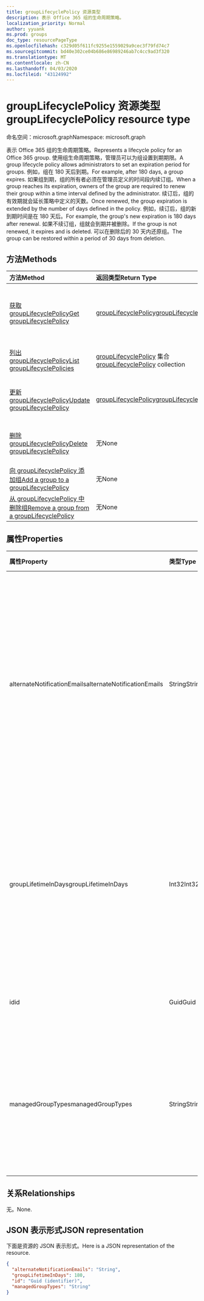 ```yaml
---
title: groupLifecyclePolicy 资源类型
description: 表示 Office 365 组的生命周期策略。
localization_priority: Normal
author: yyuank
ms.prod: groups
doc_type: resourcePageType
ms.openlocfilehash: c329d05f611fc9255e1559029a9cec3f79fd74c7
ms.sourcegitcommit: bd40e302ce04b686e86989246ab7c4cc9ad3f320
ms.translationtype: MT
ms.contentlocale: zh-CN
ms.lasthandoff: 04/03/2020
ms.locfileid: "43124992"
---
```

# <a name="grouplifecyclepolicy-resource-type"></a><span data-ttu-id="81a00-103">groupLifecyclePolicy 资源类型</span><span class="sxs-lookup"><span data-stu-id="81a00-103">groupLifecyclePolicy resource type</span></span>

<span data-ttu-id="81a00-104">命名空间：microsoft.graph</span><span class="sxs-lookup"><span data-stu-id="81a00-104">Namespace: microsoft.graph</span></span>

<span data-ttu-id="81a00-105">表示 Office 365 组的生命周期策略。</span><span class="sxs-lookup"><span data-stu-id="81a00-105">Represents a lifecycle policy for an Office 365 group.</span></span> <span data-ttu-id="81a00-106">使用组生命周期策略，管理员可以为组设置到期期限。</span><span class="sxs-lookup"><span data-stu-id="81a00-106">A group lifecycle policy allows administrators to set an expiration period for groups.</span></span> <span data-ttu-id="81a00-107">例如，组在 180 天后到期。</span><span class="sxs-lookup"><span data-stu-id="81a00-107">For example, after 180 days, a group expires.</span></span> <span data-ttu-id="81a00-108">如果组到期，组的所有者必须在管理员定义的时间段内续订组。</span><span class="sxs-lookup"><span data-stu-id="81a00-108">When a group reaches its expiration, owners of the group are required to renew their group within a time interval defined by the administrator.</span></span> <span data-ttu-id="81a00-109">续订后，组的有效期就会延长策略中定义的天数。</span><span class="sxs-lookup"><span data-stu-id="81a00-109">Once renewed, the group expiration is extended by the number of days defined in the policy.</span></span> <span data-ttu-id="81a00-110">例如，续订后，组的新到期时间是在 180 天后。</span><span class="sxs-lookup"><span data-stu-id="81a00-110">For example, the group's new expiration is 180 days after renewal.</span></span> <span data-ttu-id="81a00-111">如果不续订组，组就会到期并被删除。</span><span class="sxs-lookup"><span data-stu-id="81a00-111">If the group is not renewed, it expires and is deleted.</span></span> <span data-ttu-id="81a00-112">可以在删除后的 30 天内还原组。</span><span class="sxs-lookup"><span data-stu-id="81a00-112">The group can be restored within a period of 30 days from deletion.</span></span>

## <a name="methods"></a><span data-ttu-id="81a00-113">方法</span><span class="sxs-lookup"><span data-stu-id="81a00-113">Methods</span></span>

| <span data-ttu-id="81a00-114">方法</span><span class="sxs-lookup"><span data-stu-id="81a00-114">Method</span></span> | <span data-ttu-id="81a00-115">返回类型</span><span class="sxs-lookup"><span data-stu-id="81a00-115">Return Type</span></span> | <span data-ttu-id="81a00-116">说明</span><span class="sxs-lookup"><span data-stu-id="81a00-116">Description</span></span> |
|:---------------|:--------|:----------|
|[<span data-ttu-id="81a00-117">获取 groupLifecyclePolicy</span><span class="sxs-lookup"><span data-stu-id="81a00-117">Get groupLifecyclePolicy</span></span>](../api/grouplifecyclepolicy-get.md) | [<span data-ttu-id="81a00-118">groupLifecyclePolicy</span><span class="sxs-lookup"><span data-stu-id="81a00-118">groupLifecyclePolicy</span></span>](grouplifecyclepolicy.md) |<span data-ttu-id="81a00-119">读取 groupLifecyclePolicy 对象的属性和关系。</span><span class="sxs-lookup"><span data-stu-id="81a00-119">Read properties and relationships of a groupLifecyclePolicy object.</span></span>|
|[<span data-ttu-id="81a00-120">列出 groupLifecyclePolicy</span><span class="sxs-lookup"><span data-stu-id="81a00-120">List groupLifecyclePolicies</span></span>](../api/grouplifecyclepolicy-list.md) | <span data-ttu-id="81a00-121">[groupLifecyclePolicy](grouplifecyclepolicy.md) 集合</span><span class="sxs-lookup"><span data-stu-id="81a00-121">[groupLifecyclePolicy](grouplifecyclepolicy.md) collection</span></span> | <span data-ttu-id="81a00-122">列出所有 groupLifecyclePolicy。</span><span class="sxs-lookup"><span data-stu-id="81a00-122">List all the groupLifecyclePolicies.</span></span> |
|[<span data-ttu-id="81a00-123">更新 groupLifecyclePolicy</span><span class="sxs-lookup"><span data-stu-id="81a00-123">Update groupLifecyclePolicy</span></span>](../api/grouplifecyclepolicy-update.md) | [<span data-ttu-id="81a00-124">groupLifecyclePolicy</span><span class="sxs-lookup"><span data-stu-id="81a00-124">groupLifecyclePolicy</span></span>](grouplifecyclepolicy.md) | <span data-ttu-id="81a00-125">更新 groupLifecyclePolicy 对象。</span><span class="sxs-lookup"><span data-stu-id="81a00-125">Update a groupLifecyclePolicy object.</span></span> |
|[<span data-ttu-id="81a00-126">删除 groupLifecyclePolicy</span><span class="sxs-lookup"><span data-stu-id="81a00-126">Delete groupLifecyclePolicy</span></span>](../api/grouplifecyclepolicy-delete.md) | <span data-ttu-id="81a00-127">无</span><span class="sxs-lookup"><span data-stu-id="81a00-127">None</span></span> | <span data-ttu-id="81a00-128">删除 groupLifecyclePolicy 对象。</span><span class="sxs-lookup"><span data-stu-id="81a00-128">Delete a groupLifecyclePolicy object.</span></span> |
|[<span data-ttu-id="81a00-129">向 groupLifecyclePolicy 添加组</span><span class="sxs-lookup"><span data-stu-id="81a00-129">Add a group to a groupLifecyclePolicy</span></span>](../api/grouplifecyclepolicy-addgroup.md)|<span data-ttu-id="81a00-130">无</span><span class="sxs-lookup"><span data-stu-id="81a00-130">None</span></span>| <span data-ttu-id="81a00-131">向生命周期策略添加组</span><span class="sxs-lookup"><span data-stu-id="81a00-131">Add a group to a lifecycle policy</span></span> |
|[<span data-ttu-id="81a00-132">从 groupLifecyclePolicy 中删除组</span><span class="sxs-lookup"><span data-stu-id="81a00-132">Remove a group from a groupLifecyclePolicy</span></span>](../api/grouplifecyclepolicy-removegroup.md)|<span data-ttu-id="81a00-133">无</span><span class="sxs-lookup"><span data-stu-id="81a00-133">None</span></span>| <span data-ttu-id="81a00-134">从生命周期策略中删除组</span><span class="sxs-lookup"><span data-stu-id="81a00-134">Remove a group to a lifecycle policy.</span></span> |

## <a name="properties"></a><span data-ttu-id="81a00-135">属性</span><span class="sxs-lookup"><span data-stu-id="81a00-135">Properties</span></span>

| <span data-ttu-id="81a00-136">属性</span><span class="sxs-lookup"><span data-stu-id="81a00-136">Property</span></span> | <span data-ttu-id="81a00-137">类型</span><span class="sxs-lookup"><span data-stu-id="81a00-137">Type</span></span> | <span data-ttu-id="81a00-138">说明</span><span class="sxs-lookup"><span data-stu-id="81a00-138">Description</span></span> |
|:---------------|:--------|:----------|
|<span data-ttu-id="81a00-139">alternateNotificationEmails</span><span class="sxs-lookup"><span data-stu-id="81a00-139">alternateNotificationEmails</span></span>|<span data-ttu-id="81a00-140">String</span><span class="sxs-lookup"><span data-stu-id="81a00-140">String</span></span>| <span data-ttu-id="81a00-141">针对没有所有者的组向其发送通知的电子邮件地址列表。</span><span class="sxs-lookup"><span data-stu-id="81a00-141">List of email address to send notifications for groups without owners.</span></span> <span data-ttu-id="81a00-142">可以用分号隔开电子邮件地址，从而定义多个电子邮件地址。</span><span class="sxs-lookup"><span data-stu-id="81a00-142">Multiple email address can be defined by separating email address with a semicolon.</span></span> |
|<span data-ttu-id="81a00-143">groupLifetimeInDays</span><span class="sxs-lookup"><span data-stu-id="81a00-143">groupLifetimeInDays</span></span>|<span data-ttu-id="81a00-144">Int32</span><span class="sxs-lookup"><span data-stu-id="81a00-144">Int32</span></span>| <span data-ttu-id="81a00-145">还剩多少天组就到期且需要续订。</span><span class="sxs-lookup"><span data-stu-id="81a00-145">Number of days before a group expires and needs to be renewed.</span></span> <span data-ttu-id="81a00-146">续订后，组的有效期就会延长定义的天数。</span><span class="sxs-lookup"><span data-stu-id="81a00-146">Once renewed, the group expiration is extended by the number of days defined.</span></span> |
|<span data-ttu-id="81a00-147">id</span><span class="sxs-lookup"><span data-stu-id="81a00-147">id</span></span>|<span data-ttu-id="81a00-148">Guid</span><span class="sxs-lookup"><span data-stu-id="81a00-148">Guid</span></span>| <span data-ttu-id="81a00-149">策略的唯一标识符。</span><span class="sxs-lookup"><span data-stu-id="81a00-149">A unique identifier for a policy.</span></span> <span data-ttu-id="81a00-150">只读。</span><span class="sxs-lookup"><span data-stu-id="81a00-150">Read-only.</span></span>|
|<span data-ttu-id="81a00-151">managedGroupTypes</span><span class="sxs-lookup"><span data-stu-id="81a00-151">managedGroupTypes</span></span>|<span data-ttu-id="81a00-152">String</span><span class="sxs-lookup"><span data-stu-id="81a00-152">String</span></span>| <span data-ttu-id="81a00-153">到期策略适用的组类型。</span><span class="sxs-lookup"><span data-stu-id="81a00-153">The group type for which the expiration policy applies.</span></span> <span data-ttu-id="81a00-154">可取值为 **All**、**Selected** 或 **None**。</span><span class="sxs-lookup"><span data-stu-id="81a00-154">Possible values are **All**, **Selected** or **None**.</span></span> |

## <a name="relationships"></a><span data-ttu-id="81a00-155">关系</span><span class="sxs-lookup"><span data-stu-id="81a00-155">Relationships</span></span>

<span data-ttu-id="81a00-156">无。</span><span class="sxs-lookup"><span data-stu-id="81a00-156">None.</span></span>

## <a name="json-representation"></a><span data-ttu-id="81a00-157">JSON 表示形式</span><span class="sxs-lookup"><span data-stu-id="81a00-157">JSON representation</span></span>

<span data-ttu-id="81a00-158">下面是资源的 JSON 表示形式。</span><span class="sxs-lookup"><span data-stu-id="81a00-158">Here is a JSON representation of the resource.</span></span>

<!--{
  "blockType": "resource",
  "optionalProperties": [],
  "keyProperty": "id",
  "baseType": "microsoft.graph.entity",
  "@odata.type": "microsoft.graph.groupLifecyclePolicy"
}-->

```json
{
  "alternateNotificationEmails": "String",
  "groupLifetimeInDays": 180,
  "id": "Guid (identifier)",
  "managedGroupTypes": "String"
}

```

<!-- uuid: 8fcb5dbc-d5aa-4681-8e31-b001d5168d79
2015-10-25 14:57:30 UTC -->
<!-- {
  "type": "#page.annotation",
  "description": "groupLifecyclePolicy resource",
  "keywords": "",
  "section": "documentation",
  "tocPath": ""
}-->
